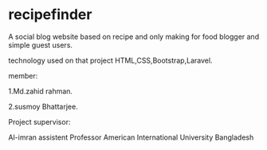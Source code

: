 # recipefinder

A social blog website based on recipe and only making for food blogger and simple guest users.

technology used on that project HTML,CSS,Bootstrap,Laravel.

member:

1.Md.zahid rahman.

2.susmoy Bhattarjee.

Project supervisor:

Al-imran
assistent Professor 
American International University Bangladesh

